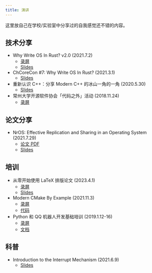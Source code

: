 ```yaml
---
title: 演讲
---
```


这里放自己在学校/实验室中分享过的自我感觉还不错的内容。

## 技术分享

- Why Write OS In Rust? v2.0 (2021.7.2)
    - [录屏](https://www.bilibili.com/video/BV1tP4y1x7h7)
    - [Slides](/raw/slides/write-os-in-rust-2.0/slides.html)
- ChCoreCon #7: Why Write OS In Rust? (2021.3.1)
    - [Slides](/raw/slides/write-os-in-rust/slides.html)
- 重新认识 C++：分享 Modern C++ 的冰山一角的一角 (2020.5.30)
    - [Slides](https://slides.com/richardchien/cczu-osa-meet-cpp)
- 常州大学开源软件协会「代码之外」活动 (2018.11.24)
    - [录屏](https://www.bilibili.com/video/BV1Ut411y7vn)

## 论文分享

- NrOS: Effective Replication and Sharing in an Operating System (2021.7.29)
    - [论文 PDF](https://www.usenix.org/system/files/osdi21-bhardwaj.pdf)
    - [Slides](/raw/slides/nros/)

## 培训

- 从零开始使用 LaTeX 排版论文 (2023.4.1)
    - [录屏](https://www.bilibili.com/video/BV1Z24y157GM)
    - [Slides](https://github.com/sjtug/sjtulib-latex-talk/releases/tag/2023-spring)
- Modern CMake By Example (2021.11.3)
    - [录屏](https://www.bilibili.com/video/BV1Yv4y1g7fq)
    - [代码](https://github.com/richardchien/modern-cmake-by-example)
- Python 和 QQ 机器人开发基础培训 (2019.1.12-16)
    - [录屏](https://www.bilibili.com/video/BV19t411679V)
    - [文档](https://shimo.im/docs/yb89I6ct1Ooy1mOA)

## 科普

- Introduction to the Interrupt Mechanism (2021.6.9)
    - [Slides](/raw/slides/interrupt/)
